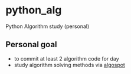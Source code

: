 # python_alg
Python Algorithm study (personal)

## Personal goal 
- to commit at least 2 algorithm code for day
- study algorithm solving methods via [algospot](https://algospot.com/judge/problem/list/)
